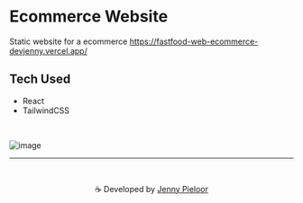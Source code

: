 # Ecommerce  Website
Static website for a ecommerce https://fastfood-web-ecommerce-devjenny.vercel.app/


## Tech Used
- React
- TailwindCSS

<br>

![image](https://github.com/devJennyy/ecommerce/assets/135243946/d8e4d9a3-6edf-40f7-9a11-2d508caa70eb)



***

<br>
<p align="center">☕ Developed by <a href="https://linktree-jenny.vercel.app/">Jenny Pieloor</a></p>
